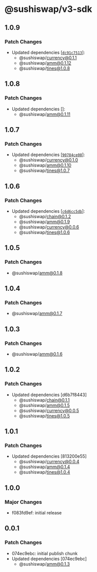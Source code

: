 # @sushiswap/v3-sdk

## 1.0.9

### Patch Changes

- Updated dependencies [[`dc91c7513`](https://github.com/sushiswap/sushiswap/commit/dc91c7513bee9ca2c505ff4b804e337c98309bb3)]:
  - @sushiswap/currency@0.1.1
  - @sushiswap/amm@0.1.12
  - @sushiswap/tines@1.0.8

## 1.0.8

### Patch Changes

- Updated dependencies []:
  - @sushiswap/amm@0.1.11

## 1.0.7

### Patch Changes

- Updated dependencies [[`90784ce08`](https://github.com/sushiswap/sushiswap/commit/90784ce0876741b8f7f41552e181677d0746884b)]:
  - @sushiswap/currency@0.1.0
  - @sushiswap/amm@0.1.10
  - @sushiswap/tines@1.0.7

## 1.0.6

### Patch Changes

- Updated dependencies [[`c6d6cc5db`](https://github.com/sushiswap/sushiswap/commit/c6d6cc5db4cc614f3931ee3a325547967c86c51a)]:
  - @sushiswap/chain@0.1.2
  - @sushiswap/amm@0.1.9
  - @sushiswap/currency@0.0.6
  - @sushiswap/tines@1.0.6

## 1.0.5

### Patch Changes

- @sushiswap/amm@0.1.8

## 1.0.4

### Patch Changes

- @sushiswap/amm@0.1.7

## 1.0.3

### Patch Changes

- @sushiswap/amm@0.1.6

## 1.0.2

### Patch Changes

- Updated dependencies [d6b7f8443]
  - @sushiswap/chain@0.1.1
  - @sushiswap/amm@0.1.5
  - @sushiswap/currency@0.0.5
  - @sushiswap/tines@1.0.5

## 1.0.1

### Patch Changes

- Updated dependencies [813200e55]
  - @sushiswap/currency@0.0.4
  - @sushiswap/amm@0.1.4
  - @sushiswap/tines@1.0.4

## 1.0.0

### Major Changes

- f083fd9ef: initial release

## 0.0.1

### Patch Changes

- 074ec9ebc: initial publish chunk
- Updated dependencies [074ec9ebc]
  - @sushiswap/amm@0.1.3
